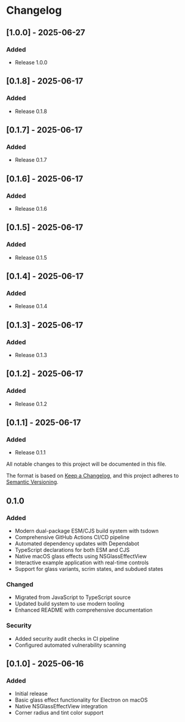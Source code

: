 # Changelog

## [1.0.0] - 2025-06-27

### Added
- Release 1.0.0

## [0.1.8] - 2025-06-17

### Added
- Release 0.1.8

## [0.1.7] - 2025-06-17

### Added
- Release 0.1.7

## [0.1.6] - 2025-06-17

### Added
- Release 0.1.6

## [0.1.5] - 2025-06-17

### Added
- Release 0.1.5

## [0.1.4] - 2025-06-17

### Added
- Release 0.1.4

## [0.1.3] - 2025-06-17

### Added
- Release 0.1.3

## [0.1.2] - 2025-06-17

### Added
- Release 0.1.2

## [0.1.1] - 2025-06-17

### Added
- Release 0.1.1

All notable changes to this project will be documented in this file.

The format is based on [Keep a Changelog](https://keepachangelog.com/en/1.0.0/),
and this project adheres to [Semantic Versioning](https://semver.org/spec/v2.0.0.html).

## 0.1.0

### Added

- Modern dual-package ESM/CJS build system with tsdown
- Comprehensive GitHub Actions CI/CD pipeline
- Automated dependency updates with Dependabot
- TypeScript declarations for both ESM and CJS
- Native macOS glass effects using NSGlassEffectView
- Interactive example application with real-time controls
- Support for glass variants, scrim states, and subdued states

### Changed

- Migrated from JavaScript to TypeScript source
- Updated build system to use modern tooling
- Enhanced README with comprehensive documentation

### Security

- Added security audit checks in CI pipeline
- Configured automated vulnerability scanning

## [0.1.0] - 2025-06-16

### Added

- Initial release
- Basic glass effect functionality for Electron on macOS
- Native NSGlassEffectView integration
- Corner radius and tint color support
